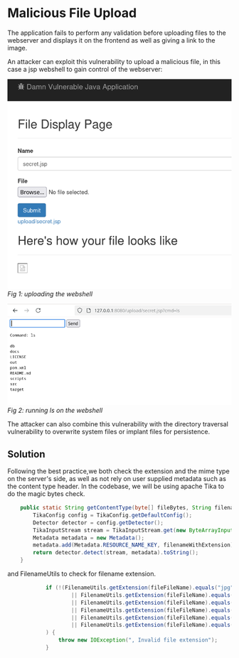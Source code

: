 # Malicious File Upload

The application fails to perform any validation before uploading files to the webserver and displays it on the frontend as well as giving a link to the image.

An attacker can exploit this vulnerability to upload a malicious file, in this case a jsp webshell to gain control of the webserver:

![Webshell upload confirmed](../assets/webshell_upload.png)
_Fig 1: uploading the webshell_

![Webshell used successfully](../assets/webshell_succeeded.png)
_Fig 2: running ls on the webshell_

The attacker can also combine this vulnerability with the directory traversal vulnerability to overwrite system files or implant files for persistence.

## Solution

Following the best practice,we both check the extension and the mime type on the server's side, as well as not rely on user supplied metadata such as the content type header. In the codebase, we will be using apache Tika to do the magic bytes check.

```java
    public static String getContentType(byte[] fileBytes, String filenameWithExtension) throws IOException {
        TikaConfig config = TikaConfig.getDefaultConfig();
        Detector detector = config.getDetector();
        TikaInputStream stream = TikaInputStream.get(new ByteArrayInputStream(fileBytes));
        Metadata metadata = new Metadata();
        metadata.add(Metadata.RESOURCE_NAME_KEY, filenameWithExtension);
        return detector.detect(stream, metadata).toString();
    }
```

and FilenameUtils to check for filename extension.

```java
            if (!(FilenameUtils.getExtension(fileFileName).equals("jpg")
                    || FilenameUtils.getExtension(fileFileName).equals("jpeg")
                    || FilenameUtils.getExtension(fileFileName).equals("png")
                    || FilenameUtils.getExtension(fileFileName).equals("gif")
                    || FilenameUtils.getExtension(fileFileName).equals("bmp")
                    || FilenameUtils.getExtension(fileFileName).equals("webp"))
            ) {
                throw new IOException(", Invalid file extension");
            }
```
